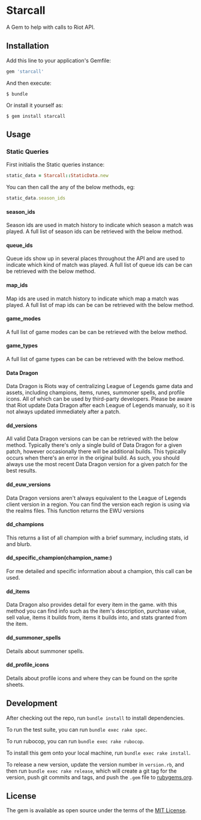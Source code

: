 # Starcall

A Gem to help with calls to Riot API.

## Installation

Add this line to your application's Gemfile:

```ruby
gem 'starcall'
```

And then execute:

    $ bundle

Or install it yourself as:

    $ gem install starcall

## Usage

### Static Queries

First initialis the Static queries instance:
```ruby
static_data = Starcall::StaticData.new
```
You can then call the any of the below methods, eg:
```ruby
static_data.season_ids
```

#### season_ids
Season ids are used in match history to indicate which season a match was played.
A full list of season ids can be retrieved with the below method.

#### queue_ids
Queue ids show up in several places throughout the API and are used to indicate which kind of match was played.
A full list of queue ids can be can be retrieved with the below method.

#### map_ids
Map ids are used in match history to indicate which map a match was played.
A full list of map ids can be can be retrieved with the below method.

#### game_modes
A full list of game modes can be can be retrieved with the below method.

#### game_types
A full list of game types can be can be retrieved with the below method.

#### Data Dragon
Data Dragon is Riots way of centralizing League of Legends game data and assets, including champions, items, runes, summoner spells, and profile icons. 
All of which can be used by third-party developers. 
Please be aware that Riot update Data Dragon after each League of Legends manualy, so it is not always updated immediately after a patch.

#### dd_versions
All valid Data Dragon versions  can be can be retrieved with the below method.
Typically there's only a single build of Data Dragon for a given patch,
however occasionally there will be additional builds.
This typically occurs when there's an error in the original build.
As such, you should always use the most recent Data Dragon version for a given patch for the best results.

#### dd_euw_versions
Data Dragon versions aren't always equivalent to the League of Legends client version in a region.
You can find the version each region is using via the realms files.
This function returns the EWU versions

#### dd_champions
This returns a list of all champion with a brief summary, including stats, id and blurb.

#### dd_specific_champion(champion_name:)
For me detailed and specific information about a champion, this call can be used.

#### dd_items
Data Dragon also provides detail for every item in the game.
with this method you can find info such as the item's description, purchase value, sell value,
items it builds from, items it builds into, and stats granted from the item.

#### dd_summoner_spells
Details about summoner spells.

#### dd_profile_icons
Details about profile icons and where they can be found on the sprite sheets.


## Development

After checking out the repo, run `bundle install` to install dependencies. 

To run the test suite, you can run `bundle exec rake spec`.

To run rubocop, you can run `bundle exec rake rubocop`.

To install this gem onto your local machine, run `bundle exec rake install`. 

To release a new version, update the version number in `version.rb`, and then run `bundle exec rake release`, which will create a git tag for the version, push git commits and tags, and push the `.gem` file to [rubygems.org](https://rubygems.org).

## License

The gem is available as open source under the terms of the [MIT License](https://opensource.org/licenses/MIT).
